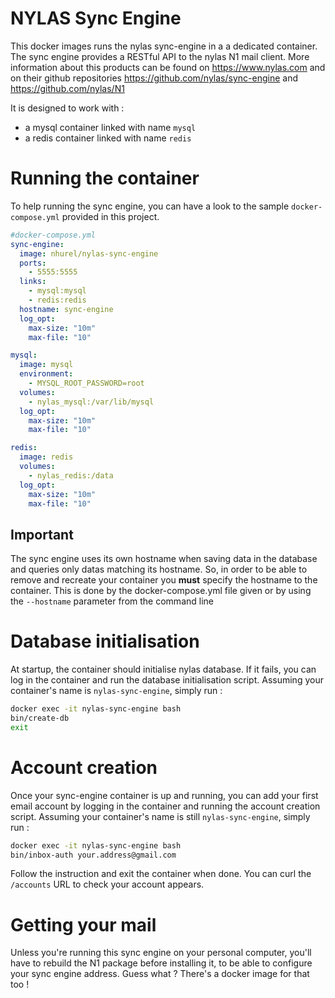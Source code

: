# NYLAS Sync Engine
This docker images runs the nylas sync-engine in a a dedicated container.
The sync engine provides a RESTful API to the nylas N1 mail client. More information about this products can be found on https://www.nylas.com and on their github repositories https://github.com/nylas/sync-engine and https://github.com/nylas/N1

It is designed to work with :
* a mysql container linked with name `mysql`
* a redis container linked with name `redis`

# Running the container
To help running the sync engine, you can have a look to the sample `docker-compose.yml` provided in this project.
```yaml
#docker-compose.yml
sync-engine:
  image: nhurel/nylas-sync-engine
  ports:
    - 5555:5555
  links:
    - mysql:mysql
    - redis:redis
  hostname: sync-engine
  log_opt:
    max-size: "10m"
    max-file: "10"

mysql:
  image: mysql
  environment:
    - MYSQL_ROOT_PASSWORD=root
  volumes:
    - nylas_mysql:/var/lib/mysql
  log_opt:
    max-size: "10m"
    max-file: "10"

redis:
  image: redis
  volumes:
    - nylas_redis:/data
  log_opt:
    max-size: "10m"
    max-file: "10"

```

## Important
The sync engine uses its own hostname when saving data in the database and queries only datas matching its hostname. So, in order to be able to remove and recreate your container you **must** specify the hostname to the container. This is done by the docker-compose.yml file given or by using the `--hostname` parameter from the command line

# Database initialisation
At startup, the container should initialise nylas database. If it fails, you can log in the container and run the database initialisation script. Assuming your container's name is `nylas-sync-engine`, simply run :
```bash
docker exec -it nylas-sync-engine bash
bin/create-db
exit
```

# Account creation
Once your sync-engine container is up and running, you can add your first email account by logging in the container and running the account creation script. Assuming your container's name is still `nylas-sync-engine`, simply run :
```bash
docker exec -it nylas-sync-engine bash
bin/inbox-auth your.address@gmail.com
```
Follow the instruction and exit the container when done. You can curl the `/accounts` URL to check your account appears.

# Getting your mail
Unless you're running this sync engine on your personal computer, you'll have to rebuild the N1 package before installing it, to be able to configure your sync engine address. Guess what ? There's a docker image for that too !
